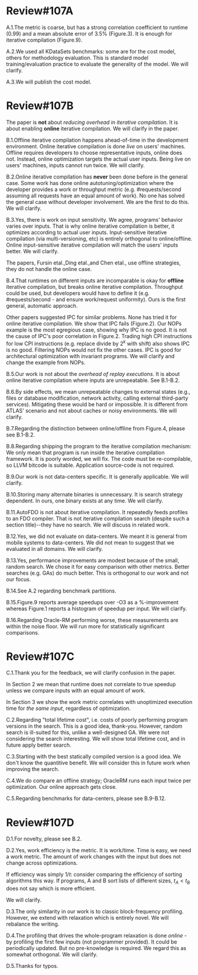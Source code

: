 # Review#107A
A.1.The metric is coarse, but has a strong correlation coefficient to runtime (0.99) and a mean absolute error of 3.5% (Figure.3). It is enough for iterative compilation (Figure.9).

A.2.We used all KDataSets benchmarks: some are for the cost model, others for methodology evaluation. This is standard model
training/evaluation practice to evaluate the generality of the model. We will clarify.

A.3.We will publish the cost model.

# Review#107B

The paper is **not** about *reducing overhead in iterative compilation*. It is about enabling **online** iterative compilation. We will clarify in the paper.

B.1.Offline iterative compilation happens ahead-of-time in the development environment. Online iterative compilation is done *live* on users' machines. Offline requires developers to choose representative inputs, online does not. Instead, online optimization targets the actual user inputs. Being live on users' machines, inputs cannot run twice. We will clarify.

B.2.Online iterative compilation has **never** been done before in the general case. Some work has done online autotuning/optimization where the developer provides a work or throughput metric (e.g. #requests/second assuming all requests have an equal amount of work). No one has solved the general case without developer involvement. We are the first to do this. We will clarify.

B.3.Yes, there is work on input sensitivity. We agree, programs' behavior varies over inputs. That is why online iterative compilation is better, it optimizes according to actual user inputs. Input-sensitive iterative compilation (via multi-versioning, etc) is entirely orthogonal to online/offline. Online input-sensitive iterative compilation will match the users' inputs better. We will clarify.

The papers, Fursin etal.,Ding etal.,and Chen etal., use offline strategies, they do not handle the online case.

B.4.That runtimes on different inputs are incomparable is okay for **offline** iterative compilation, but breaks online iterative compilation. Throughput could be used, but developers would have to define it (e.g. #requests/second - and ensure work/request uniformity). Ours is the first general, automatic approach.

Other papers suggested IPC for similar problems. None has tried it for online iterative compilation. We show that IPC fails (Figure.2). Our NOPs example is the most egregious case, showing why IPC is no good. It is not the cause of IPC's poor correlation in Figure.2. Trading high CPI instructions for low CPI instructions (e.g. replace divide by $2^k$ with shift) also shows IPC is no good. Filtering NOPs would not fix the other cases. IPC is good for architectural optimization with invariant programs. We will clarify and change the example from NOPs.

B.5.Our work is not about the *overhead of replay executions*. It is about online iterative compilation where inputs are unrepeatable. See B.1-B.2.

B.6.By side effects, we mean unrepeatable changes to external states (e.g., files or database modification, network activity, calling external third-party services). Mitigating these would be hard or impossible. It is different from ATLAS' scenario and not about caches or noisy environments. We will clarify.

B.7.Regarding the distinction between online/offline from Figure.4, please see B.1-B.2.

B.8.Regarding shipping the program to the iterative compilation mechanism: We only mean that program is run inside the iterative compilation framework. It is poorly worded, we will fix. The code must be re-compilable, so LLVM bitcode is suitable. Application source-code is not required. 

B.9.Our work is not data-centers specific. It is generally applicable. We will clarify.

B.10.Storing many alternate binaries is unnecessary. It is search strategy dependent. In ours, one binary exists at any time. We will clarify.
    
B.11.AutoFDO is not about iterative compilation. It repeatedly feeds profiles to an FDO compiler. That is not iterative compilation search (despite such a section title)--they have no search. We will discuss in related work.

B.12.Yes, we did not evaluate on data-centers. We meant it is general from mobile systems to data-centers. We did not mean to suggest that we evaluated in all domains. We will clarify.

B.13.Yes, performance improvements are modest because of the small, random search. We chose it for easy comparison with other metrics. Better searches (e.g. GAs) do much better. This is orthogonal to our work and not our focus.

B.14.See A.2 regarding benchmark partitions. 

B.15.Figure.9 reports average speedups over -O3 as a %-improvement whereas Figure.1 reports a histogram of speedup per input. We will clarify.

B.16.Regarding Oracle-RM performing worse, these measurements are within the noise floor.  We will run more for statistically significant comparisons.


# Review#107C

C.1.Thank you for the feedback, we will clarify confusion in the paper.

In Section 2 we mean that runtime does not correlate to true speedup unless we compare inputs with an equal amount of work.

In Section 3 we show the work metric correlates with unoptimized execution time for *the same input*, regardless of optimization.

C.2.Regarding "total lifetime cost", i.e. costs of poorly performing program versions in the search. This is a good idea, thank-you. However, random search is ill-suited for this, unlike a well-designed GA. We were not considering the search interesting. We will show total lifetime cost, and in future apply better search.

C.3.Starting with the best statically compiled version is a good idea. We don't know the quantitive benefit. We will consider this in future work when improving the search.

C.4.We do compare an offline strategy; OracleRM runs each input twice per optimization. Our online approach gets close.

C.5.Regarding benchmarks for data-centers, please see B.9-B.12.

# Review#107D

D.1.For novelty, please see B.2.

D.2.Yes, work efficiency is the metric. It is work/time. Time is easy, we need a work metric.
The amount of work changes with the input but does not change across optimizations.

If efficiency was simply $1/t$: consider comparing the efficiency of sorting algorithms this way. If programs, A and B sort lists of different sizes, $t_A<t_B$ does not say which is more efficient. 

We will clarify.

D.3.The only similarity in our work is to classic block-frequency profiling. However, we extend with relaxation which is entirely novel. We will rebalance the writing.

D.4.The profiling that drives the whole-program relaxation is done *online* - by profiling the first few inputs (not programmer provided). It could be periodically updated. But no pre-knowledge is required. We regard this as somewhat orthogonal. We will clarify.

D.5.Thanks for typos.
